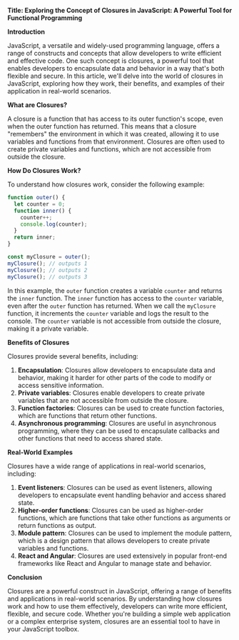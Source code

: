 **Title: Exploring the Concept of Closures in JavaScript: A Powerful Tool for Functional Programming**

**Introduction**

JavaScript, a versatile and widely-used programming language, offers a range of constructs and concepts that allow developers to write efficient and effective code. One such concept is closures, a powerful tool that enables developers to encapsulate data and behavior in a way that's both flexible and secure. In this article, we'll delve into the world of closures in JavaScript, exploring how they work, their benefits, and examples of their application in real-world scenarios.

**What are Closures?**

A closure is a function that has access to its outer function's scope, even when the outer function has returned. This means that a closure "remembers" the environment in which it was created, allowing it to use variables and functions from that environment. Closures are often used to create private variables and functions, which are not accessible from outside the closure.

**How Do Closures Work?**

To understand how closures work, consider the following example:
```javascript
function outer() {
  let counter = 0;
  function inner() {
    counter++;
    console.log(counter);
  }
  return inner;
}

const myClosure = outer();
myClosure(); // outputs 1
myClosure(); // outputs 2
myClosure(); // outputs 3
```
In this example, the `outer` function creates a variable `counter` and returns the `inner` function. The `inner` function has access to the `counter` variable, even after the `outer` function has returned. When we call the `myClosure` function, it increments the `counter` variable and logs the result to the console. The `counter` variable is not accessible from outside the closure, making it a private variable.

**Benefits of Closures**

Closures provide several benefits, including:

1. **Encapsulation**: Closures allow developers to encapsulate data and behavior, making it harder for other parts of the code to modify or access sensitive information.
2. **Private variables**: Closures enable developers to create private variables that are not accessible from outside the closure.
3. **Function factories**: Closures can be used to create function factories, which are functions that return other functions.
4. **Asynchronous programming**: Closures are useful in asynchronous programming, where they can be used to encapsulate callbacks and other functions that need to access shared state.

**Real-World Examples**

Closures have a wide range of applications in real-world scenarios, including:

1. **Event listeners**: Closures can be used as event listeners, allowing developers to encapsulate event handling behavior and access shared state.
2. **Higher-order functions**: Closures can be used as higher-order functions, which are functions that take other functions as arguments or return functions as output.
3. **Module pattern**: Closures can be used to implement the module pattern, which is a design pattern that allows developers to create private variables and functions.
4. **React and Angular**: Closures are used extensively in popular front-end frameworks like React and Angular to manage state and behavior.

**Conclusion**

Closures are a powerful construct in JavaScript, offering a range of benefits and applications in real-world scenarios. By understanding how closures work and how to use them effectively, developers can write more efficient, flexible, and secure code. Whether you're building a simple web application or a complex enterprise system, closures are an essential tool to have in your JavaScript toolbox.